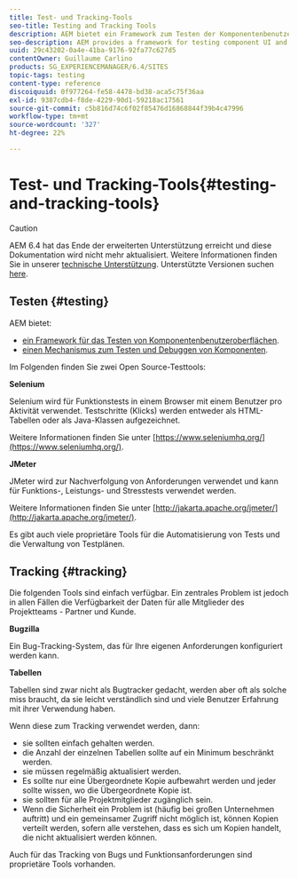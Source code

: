 ```yaml
---
title: Test- und Tracking-Tools
seo-title: Testing and Tracking Tools
description: AEM bietet ein Framework zum Testen der Komponentenbenutzeroberfläche und einen Mechanismus zum Testen und Debuggen von Komponenten
seo-description: AEM provides a framework for testing component UI and a mechanism for testing and debugging components
uuid: 29c43202-0a4e-41ba-9176-92fa77c627d5
contentOwner: Guillaume Carlino
products: SG_EXPERIENCEMANAGER/6.4/SITES
topic-tags: testing
content-type: reference
discoiquuid: 0f977264-fe58-4478-bd38-aca5c75f36aa
exl-id: 9387cdb4-f8de-4229-90d1-59218ac17561
source-git-commit: c5b816d74c6f02f85476d16868844f39b4c47996
workflow-type: tm+mt
source-wordcount: '327'
ht-degree: 22%

---
```


# Test- und Tracking-Tools{#testing-and-tracking-tools}

>[!CAUTION]
>
>AEM 6.4 hat das Ende der erweiterten Unterstützung erreicht und diese Dokumentation wird nicht mehr aktualisiert. Weitere Informationen finden Sie in unserer [technische Unterstützung](https://helpx.adobe.com/de/support/programs/eol-matrix.html). Unterstützte Versionen suchen [here](https://experienceleague.adobe.com/docs/?lang=de).

## Testen {#testing}

AEM bietet:

* [ein Framework für das Testen von Komponentenbenutzeroberflächen](/help/sites-developing/hobbes.md).
* [einen Mechanismus zum Testen und Debuggen von Komponenten](/help/sites-developing/developer-mode.md).

Im Folgenden finden Sie zwei Open Source-Testtools:

**Selenium**

Selenium wird für Funktionstests in einem Browser mit einem Benutzer pro Aktivität verwendet. Testschritte (Klicks) werden entweder als HTML-Tabellen oder als Java-Klassen aufgezeichnet.

Weitere Informationen finden Sie unter [https://www.seleniumhq.org/](https://www.seleniumhq.org/).

**JMeter**

JMeter wird zur Nachverfolgung von Anforderungen verwendet und kann für Funktions-, Leistungs- und Stresstests verwendet werden.

Weitere Informationen finden Sie unter [http://jakarta.apache.org/jmeter/](http://jakarta.apache.org/jmeter/).

Es gibt auch viele proprietäre Tools für die Automatisierung von Tests und die Verwaltung von Testplänen.

## Tracking {#tracking}

Die folgenden Tools sind einfach verfügbar. Ein zentrales Problem ist jedoch in allen Fällen die Verfügbarkeit der Daten für alle Mitglieder des Projektteams - Partner und Kunde.

**Bugzilla**

Ein Bug-Tracking-System, das für Ihre eigenen Anforderungen konfiguriert werden kann.

**Tabellen**

Tabellen sind zwar nicht als Bugtracker gedacht, werden aber oft als solche miss braucht, da sie leicht verständlich sind und viele Benutzer Erfahrung mit ihrer Verwendung haben.

Wenn diese zum Tracking verwendet werden, dann:

* sie sollten einfach gehalten werden.
* die Anzahl der einzelnen Tabellen sollte auf ein Minimum beschränkt werden.
* sie müssen regelmäßig aktualisiert werden.
* Es sollte nur eine Übergeordnete Kopie aufbewahrt werden und jeder sollte wissen, wo die Übergeordnete Kopie ist.
* sie sollten für alle Projektmitglieder zugänglich sein.
* Wenn die Sicherheit ein Problem ist (häufig bei großen Unternehmen auftritt) und ein gemeinsamer Zugriff nicht möglich ist, können Kopien verteilt werden, sofern alle verstehen, dass es sich um Kopien handelt, die nicht aktualisiert werden können.

Auch für das Tracking von Bugs und Funktionsanforderungen sind proprietäre Tools vorhanden.
